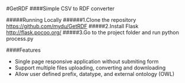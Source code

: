 #GetRDF
####Simple CSV to RDF converter

#####Running Locally
######1.Clone the repository
<https://github.com/mydu/GetRDF>
#####2.Install Flask
<http://flask.pocoo.org/>
#####3.Go to the project folder and run
	python process.py

####Features
* Single page responsive application without submiting form
* Support multiple files uploading, converting and downloading
* Allow user defined prefix, datatype, and external ontology (OWL)
